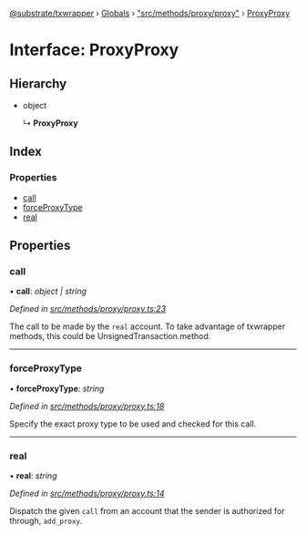 [@substrate/txwrapper](../README.md) › [Globals](../globals.md) › ["src/methods/proxy/proxy"](../modules/_src_methods_proxy_proxy_.md) › [ProxyProxy](_src_methods_proxy_proxy_.proxyproxy.md)

# Interface: ProxyProxy

## Hierarchy

* object

  ↳ **ProxyProxy**

## Index

### Properties

* [call](_src_methods_proxy_proxy_.proxyproxy.md#call)
* [forceProxyType](_src_methods_proxy_proxy_.proxyproxy.md#forceproxytype)
* [real](_src_methods_proxy_proxy_.proxyproxy.md#real)

## Properties

###  call

• **call**: *object | string*

*Defined in [src/methods/proxy/proxy.ts:23](https://github.com/paritytech/txwrapper/blob/e82a68c/src/methods/proxy/proxy.ts#L23)*

The call to be made by the `real` account.
To take advantage of txwrapper methods, this could be UnsignedTransaction.method.

___

###  forceProxyType

• **forceProxyType**: *string*

*Defined in [src/methods/proxy/proxy.ts:18](https://github.com/paritytech/txwrapper/blob/e82a68c/src/methods/proxy/proxy.ts#L18)*

Specify the exact proxy type to be used and checked for this call.

___

###  real

• **real**: *string*

*Defined in [src/methods/proxy/proxy.ts:14](https://github.com/paritytech/txwrapper/blob/e82a68c/src/methods/proxy/proxy.ts#L14)*

Dispatch the given `call` from an account that the sender is authorized for
 through, `add_proxy`.
